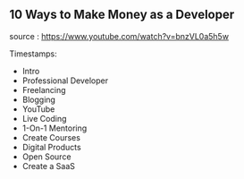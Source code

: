 
## 10 Ways to Make Money as a Developer
source : https://www.youtube.com/watch?v=bnzVL0a5h5w

Timestamps:
- Intro
- Professional Developer
- Freelancing
- Blogging
- YouTube
- Live Coding
- 1-On-1 Mentoring
- Create Courses
- Digital Products
- Open Source
- Create a SaaS

